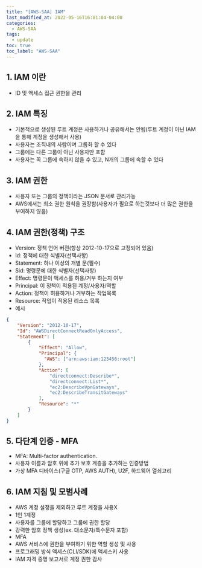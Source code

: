 ```yaml
---
title: "[AWS-SAA] IAM"
last_modified_at: 2022-05-16T16:01:04-04:00
categories:
  - AWS-SAA
tags:
  - update
toc: true
toc_label: "AWS-SAA"
---
```


## 1. IAM 이란
- ID 및 액세스 접근 권한을 관리

## 2. IAM 특징
- 기본적으로 생성된 루트 계정은 사용하거나 공유해서는 안됨(루트 계정이 아닌 IAM을 통해 계정을 생성해서 사용)
- 사용자는 조직내의 사람이며 그룹화 할 수 있다
- 그룹에는 다른 그룹이 아닌 사용자만 포함
- 사용자는 꼭 그룹에 속하지 않을 수 있고, N개의 그룹에 속할 수 있다

## 3. IAM 권한
- 사용자 또는 그룹의 정책이라는 JSON 문서로 관리가능
- AWS에서는 최소 권한 원칙을 권장함(사용자가 필요로 하는것보다 더 많은 권한을 부여하지 않음)

## 4. IAM 권한(정책) 구조
- Version: 정책 언어 버젼(항상 2012-10-17으로 고정되어 있음)
- Id: 정책에 대한 식별자(선택사항)
- Statement: 하나 이상의 개별 문(필수)
- Sid: 명령문에 대한 식별자(선택사항)
- Effect: 명령문이 액세스를 허용/거부 하는지 여부
- Principal: 이 정책이 적용된 계정/사용자/역할
- Action: 정책이 허용하거나 거부하는 작업목록
- Resource: 작업이 적용된 리소스 목록
- 예시
```json
{
    "Version": "2012-10-17",
    "Id": "AWSDirectConnectReadOnlyAccess",
    "Statement": [
        {
            "Effect": "Allow",
            "Principal": {
              "AWS": ["arn:aws:iam:123456:root"]
            },
            "Action": [
                "directconnect:Describe*",
                "directconnect:List*",
                "ec2:DescribeVpnGateways",
                "ec2:DescribeTransitGateways"
            ],
            "Resource": "*"
        }
    ]
}
```
## 5. 다단계 인증 - MFA
- MFA: Multi-factor authentication. 
- 사용자 이름과 암호 위에 추가 보호 계층을 추가하는 인증방법
- 가상 MFA 디바이스(구글 OTP, AWS AUTH), U2F, 하드웨어 열쇠고리

## 6. IAM 지침 및 모범사례
- AWS 계정 설정을 제외하고 루트 계정을 사용X
- 1인 1계정
- 사용자를 그룹에 할당하고 그룹에 권한 할당
- 강력한 암호 정책 생성(ex. 대소문자/특수문자 포함)
- MFA
- AWS 서비스에 권한을 부여하기 위한 역할 생성 및 사용
- 프로그래밍 방식 액세스(CLI/SDK)에 액세스키 사용
- IAM 자격 증명 보고서로 계정 권한 감사